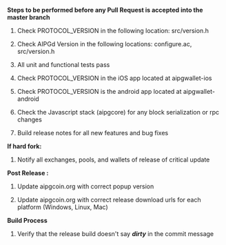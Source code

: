 **Steps to be performed before any Pull Request is accepted into the master branch**

  1. Check PROTOCOL_VERSION in the following location: src/version.h

  2. Check AIPGd Version in the following locations: configure.ac, src/version.h

  3. All unit and functional tests pass

  4. Check PROTOCOL_VERSION in the iOS app located at aipgwallet-ios

  5. Check PROTOCOL_VERSION is the android app located at aipgwallet-android

  6. Check the Javascript stack (aipgcore) for any block serialization or rpc changes
  
  7. Build release notes for all new features and bug fixes

**If hard fork:**

  1. Notify all exchanges, pools, and wallets of release of critical update

**Post Release :**

  1. Update aipgcoin.org with correct popup version
  
  2. Update aipgcoin.org with correct release download urls for each platform (Windows, Linux, Mac)

**Build Process**

  1. Verify that the release build doesn't say ***dirty*** in the commit message

